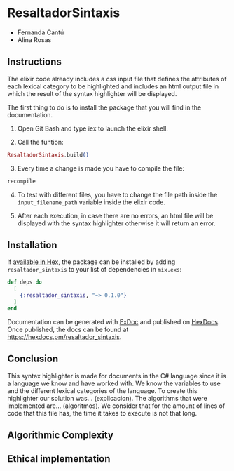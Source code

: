 # ResaltadorSintaxis
* Fernanda Cantú
* Alina Rosas

## Instructions
The elixir code already includes a css input file that defines the attributes of each lexical category to be highlighted and includes an html output file in which the result of the syntax highlighter will be displayed. 

The first thing to do is to install the package that you will find in the documentation.

1) Open Git Bash and type iex to launch the elixir shell.  

2) Call the funtion:

```elixir
ResaltadorSintaxis.build()
```

3) Every time a change is made you have to compile the file:

```elixir
recompile
```

4) To test with different files, you have to change the file path inside the `input_filename_path` variable inside the elixir code.

5) After each execution, in case there are no errors, an html file will be displayed with the syntax highlighter otherwise it will return an error.

## Installation

If [available in Hex](https://hex.pm/docs/publish), the package can be installed
by adding `resaltador_sintaxis` to your list of dependencies in `mix.exs`:

```elixir
def deps do
  [
    {:resaltador_sintaxis, "~> 0.1.0"}
  ]
end
```

Documentation can be generated with [ExDoc](https://github.com/elixir-lang/ex_doc)
and published on [HexDocs](https://hexdocs.pm). Once published, the docs can
be found at <https://hexdocs.pm/resaltador_sintaxis>.

## Conclusion 
This syntax highlighter is made for documents in the C# language since it is a language we know and have worked with. We know the variables to use and the different lexical categories of the language. To create this highlighter our solution was... (explicacion).  The algorithms that were implemented are... (algoritmos). We consider that for the amount of lines of code that this file has, the time it takes to execute is not that long. 

## Algorithmic Complexity

## Ethical implementation

